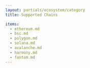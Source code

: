 ```yaml
---
layout: partials/ecosystem/category
title: Supported Chains

items:
  - ethereum.md
  - bsc.md
  - polygon.md
  - solana.md
  - avalanche.md
  - harmony.md
  - fantom.md
---
```

